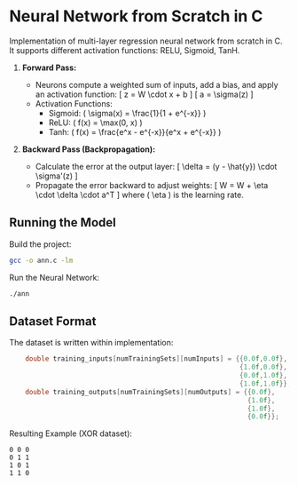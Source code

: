 # Neural Network from Scratch in C 

Implementation of multi-layer regression neural network from scratch in C. It supports different activation functions: RELU, Sigmoid, TanH.


1. **Forward Pass:**
   - Neurons compute a weighted sum of inputs, add a bias, and apply an activation function:
     \[
     z = W \cdot x + b
     \]
     \[
     a = \sigma(z)
     \]
   - Activation Functions:
     - Sigmoid: \( \sigma(x) = \frac{1}{1 + e^{-x}} \)
     - ReLU: \( f(x) = \max(0, x) \)
     - Tanh: \( f(x) = \frac{e^x - e^{-x}}{e^x + e^{-x}} \)

2. **Backward Pass (Backpropagation):**
   - Calculate the error at the output layer:
     \[
     \delta = (y - \hat{y}) \cdot \sigma'(z)
     \]
   - Propagate the error backward to adjust weights:
     \[
     W = W + \eta \cdot \delta \cdot a^T
     \]
     where \( \eta \) is the learning rate.



## Running the Model

Build the project:
```bash
gcc -o ann.c -lm
```

Run the Neural Network:
```bash 
./ann
```


## Dataset Format
The dataset is written within implementation:
```C
    double training_inputs[numTrainingSets][numInputs] = {{0.0f,0.0f},
                                                          {1.0f,0.0f},
                                                          {0.0f,1.0f},
                                                          {1.0f,1.0f}};
    double training_outputs[numTrainingSets][numOutputs] = {{0.0f},
                                                            {1.0f},
                                                            {1.0f},
                                                            {0.0f}};
```

Resulting Example (XOR dataset):
```
0 0 0
0 1 1
1 0 1
1 1 0
```

